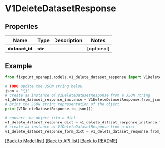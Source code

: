 # V1DeleteDatasetResponse


## Properties

Name | Type | Description | Notes
------------ | ------------- | ------------- | -------------
**dataset_id** | **str** |  | [optional] 

## Example

```python
from fixpoint_openapi.models.v1_delete_dataset_response import V1DeleteDatasetResponse

# TODO update the JSON string below
json = "{}"
# create an instance of V1DeleteDatasetResponse from a JSON string
v1_delete_dataset_response_instance = V1DeleteDatasetResponse.from_json(json)
# print the JSON string representation of the object
print(V1DeleteDatasetResponse.to_json())

# convert the object into a dict
v1_delete_dataset_response_dict = v1_delete_dataset_response_instance.to_dict()
# create an instance of V1DeleteDatasetResponse from a dict
v1_delete_dataset_response_form_dict = v1_delete_dataset_response.from_dict(v1_delete_dataset_response_dict)
```
[[Back to Model list]](../README.md#documentation-for-models) [[Back to API list]](../README.md#documentation-for-api-endpoints) [[Back to README]](../README.md)


